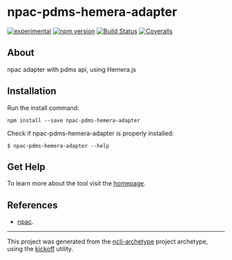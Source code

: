 npac-pdms-hemera-adapter
========================

[![experimental](http://badges.github.io/stability-badges/dist/experimental.svg)](http://github.com/badges/stability-badges)
[![npm version][npm-badge]][npm-url]
[![Build Status][travis-badge]][travis-url]
[![Coveralls][BadgeCoveralls]][Coveralls]

## About

npac adapter with pdms api, using Hemera.js

## Installation

Run the install command:

    npm install --save npac-pdms-hemera-adapter

Check if npac-pdms-hemera-adapter is properly installed:

    $ npac-pdms-hemera-adapter --help

## Get Help

To learn more about the tool visit the [homepage](http://tombenke.github.io/npac-pdms-hemera-adapter/).

## References

- [npac](http://tombenke.github.io/npac).

---

This project was generated from the [ncli-archetype](https://github.com/tombenke/ncli-archetype)
project archetype, using the [kickoff](https://github.com/tombenke/kickoff) utility.

[npm-badge]: https://badge.fury.io/js/npac-pdms-hemera-adapter.svg
[npm-url]: https://badge.fury.io/js/npac-pdms-hemera-adapter
[travis-badge]: https://api.travis-ci.org/tombenke/npac-pdms-hemera-adapter.svg
[travis-url]: https://travis-ci.org/tombenke/npac-pdms-hemera-adapter
[Coveralls]: https://coveralls.io/github/tombenke/npac-pdms-hemera-adapter?branch=master
[BadgeCoveralls]: https://coveralls.io/repos/github/tombenke/npac-pdms-hemera-adapter/badge.svg?branch=master
